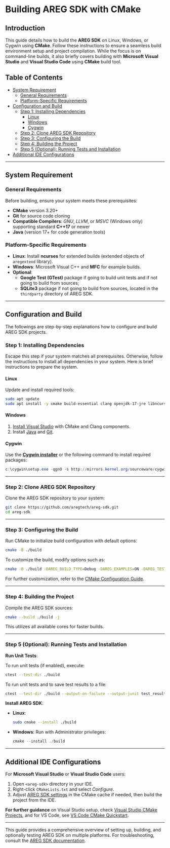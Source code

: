 # Building AREG SDK with CMake

## Introduction
This guide details how to build the **AREG SDK** on Linux, Windows, or Cygwin using **CMake**. Follow these instructions to ensure a seamless build environment setup and project compilation. While the focus is on command-line builds, it also briefly covers building with **Microsoft Visual Studio** and **Visual Studio Code** using **CMake** build tool.

## Table of Contents
- [System Requirement](#system-requirement)
  - [General Requirements](#general-requirements)
  - [Platform-Specific Requirements](#platform-specific-requirements)
- [Configuration and Build](#configuration-and-build)
  - [Step 1: Installing Dependencies](#step-1-installing-dependencies)
    - [Linux](#linux)
    - [Windows](#windows)
    - [Cygwin](#cygwin)
  - [Step 2: Clone AREG SDK Repository](#step-2-clone-areg-sdk-repository)
  - [Step 3: Configuring the Build](#step-3-configuring-the-build)
  - [Step 4: Building the Project](#step-4-building-the-project)
  - [Step 5 (Optional): Running Tests and Installation](#step-5-optional-running-tests-and-installation)
- [Additional IDE Configurations](#additional-ide-configurations)

---

## System Requirement

### General Requirements
Before building, ensure your system meets these prerequisites:
- **CMake** version 3.20+
- **Git** for source code cloning
- **Compatible Compilers**: *GNU*, *LLVM*, or *MSVC* (Windows only) supporting standard **C++17** or newer
- **Java** (version 17+ for code generation tools)

### Platform-Specific Requirements
- **Linux**: Install **ncurses** for extended builds (extended objects of `aregextend` library).
- **Windows**: Microsoft Visual C++ and **MFC** for example builds.
- **Optional**: 
   - **Google Test (GTest)** package if going to build unit tests and if not going to build from sources;
   - **SQLite3** package if not going to build from sources, located in the `thirdparty` directory of AREG SDK.

---

## Configuration and Build

The followings are step-by-step explanations how to configure and build AREG SDK projects.

### Step 1: Installing Dependencies

Escape this step if your system matches all prerequisites. Otherwise, follow the instructions to install all dependencies in your system. Here is brief instructions to prepare the system.

#### Linux
Update and install required tools:
```bash
sudo apt update
sudo apt install -y cmake build-essential clang openjdk-17-jre libncurses-dev git
```

#### Windows
1. [Install Visual Studio](https://visualstudio.microsoft.com/) with CMake and Clang components.
2. Install [Java](https://www.java.com/download/) and [Git](https://git-scm.com/download/win).

#### Cygwin
Use the **[Cygwin installer](https://cygwin.com/install.html)** or the following command to install required packages:
```powershell
c:\cygwin\setup.exe -qgnO -s http://mirrors.kernel.org/sourceware/cygwin/ -l C:\cygwin\ -P cmake, dos2unix, flexdll, gcc-g++, make, git, ncurses, libncurses-devel
```

---

### Step 2: Clone AREG SDK Repository
Clone the AREG SDK repository to your system:
```bash
git clone https://github.com/aregtech/areg-sdk.git
cd areg-sdk
```

---

### Step 3: Configuring the Build

Run CMake to initialize build configuration with default options:
```bash
cmake -B ./build
```

To customize the build, modify options such as:
```bash
cmake -B ./build -DAREG_BUILD_TYPE=Debug -DAREG_EXAMPLES=ON -DAREG_TESTS=ON
```
For further customization, refer to the [CMake Configuration Guide](./cmake-config.md).

---

### Step 4: Building the Project

Compile the AREG SDK sources:
```bash
cmake --build ./build -j
```
This utilizes all available cores for faster builds.

---

### Step 5 (Optional): Running Tests and Installation

**Run Unit Tests**:

To run unit tests (if enabled), execute:
```bash
ctest --test-dir ./build
```
To run unit tests and to save test results to a file:
```bash
ctest --test-dir ./build --output-on-failure --output-junit test_results.xml
```

**Install AREG SDK**:
- **Linux**:
  ```bash
  sudo cmake --install ./build
  ```
- **Windows**: Run with Administrator privileges:
  ```powershell
  cmake --install ./build
  ```

---

## Additional IDE Configurations

For **Microsoft Visual Studio** or **Visual Studio Code** users:
1. Open `<areg-sdk>` directory in your IDE.
2. Right-click `CMakeLists.txt` and select *Configure*.
3. Adjust [AREG SDK settings](./cmake-config.md) in the CMake cache if needed, then build the project from the IDE.

**For further guidance** on Visual Studio setup, check [Visual Studio CMake Projects](https://learn.microsoft.com/en-us/cpp/build/cmake-projects-in-visual-studio), and for VS Code, see [VS Code CMake Quickstart](https://code.visualstudio.com/docs/cpp/cmake-quickstart).

---

This guide provides a comprehensive overview of setting up, building, and optionally testing AREG SDK on multiple platforms. For troubleshooting, consult the [AREG SDK documentation](https://github.com/aregtech/areg-sdk).

